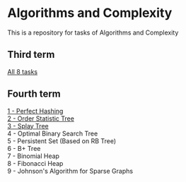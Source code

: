 # Algorithms and Complexity
This is a repository for tasks of Algorithms and Complexity

## Third term
[All 8 tasks](https://github.com/knu-2nd-tochanenko/AlgorithmsAndComplexity/tree/master/8%20Tasks)

## Fourth term
[1 - Perfect Hashing](https://github.com/knu-2nd-tochanenko/AlgorithmsAndComplexity/tree/master/1%20-%20Perfect%20Hashing/Perfect%20Hashing)\
[2 - Order Statistic Tree](https://github.com/knu-2nd-tochanenko/AlgorithmsAndComplexity/tree/master/2%20-%20Order%20Statistic%20Tree/Order%20Statistic%20Tree)\
[3 - Splay Tree](https://github.com/knu-2nd-tochanenko/AlgorithmsAndComplexity/tree/master/3%20-%20Splay%20Tree/Splay%20Tree)\
4 - Optimal Binary Search Tree\
5 - Persistent Set (Based on RB Tree)\
6 - B+ Tree\
7 - Binomial Heap\
8 - Fibonacci Heap\
9 - Johnson's Algorithm for Sparse Graphs